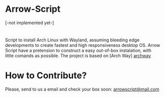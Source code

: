 #
Arrow-Script
============
[-not implemented yet-]
#
Script to install Arch Linux with Wayland, assuming bleeding edge developments to create fastest and high responsiveness desktop OS.
Arrow Script have a pretension to construct a easy out-of-box instalation, with little comands as possible.
The project is based on [Arch Way] [archway]
#
[archway]: https://wiki.archlinux.org/index.php/The_Arch_Way
#
How to Contribute?
==================
Please, send to us a email and check your box soon: arrowscript@mail.com
#





